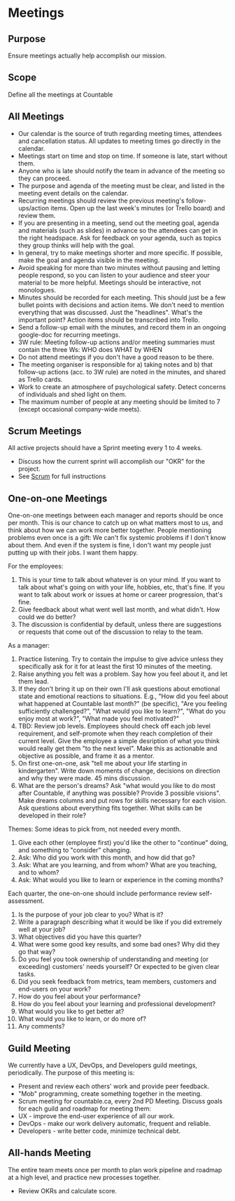 # Meetings

## Purpose

Ensure meetings actually help accomplish our mission.

## Scope

Define all the meetings at Countable

## All Meetings

  * Our calendar is the source of truth regarding meeting times, attendees and cancellation status. All updates to meeting times go directly in the calendar.
  * Meetings start on time and stop on time. If someone is late, start without them.
  * Anyone who is late should notify the team in advance of the meeting so they can proceed.
  * The purpose and agenda of the meeting must be clear, and listed in the meeting event details on the calendar.
  * Recurring meetings should review the previous meeting's follow-ups/action items. Open up the last week's minutes (or Trello board) and review them.
  * If you are presenting in a meeting, send out the meeting goal, agenda and materials (such as slides) in advance so the attendees can get in the right headspace. Ask for feedback on your agenda, such as topics they group thinks will help with the goal.
  * In general, try to make meetings shorter and more specific. If possible, make the goal and agenda visible in the meeting.
  * Avoid speaking for more than two minutes without pausing and letting people respond, so you can listen to your audience and steer your material to be more helpful. Meetings should be interactive, not monologues.
  * Minutes should be recorded for each meeting. This should just be a few bullet points with decisions and action items. We don't need to mention everything that was discussed. Just the "headlines". What's the important point? Action items should be transcribed into Trello.
  * Send a follow-up email with the minutes, and record them in an ongoing google-doc for recurring meetings.
  * 3W rule: Meeting follow-up actions and/or meeting summaries must contain the three Ws: WHO does WHAT by WHEN
  * Do not attend meetings if you don't have a good reason to be there.
  * The meeting organiser is responsible for a) taking notes and b) that follow-up actions (acc. to 3W rule) are noted in the minutes, and shared as Trello cards.
  * Work to create an atmosphere of psychological safety. Detect concerns of individuals and shed light on them.
  * The maximum number of people at any meeting should be limited to 7 (except occasional company-wide meets).

## Scrum Meetings

All active projects should have a Sprint meeting every 1 to 4 weeks.
  * Discuss how the current sprint will accomplish our "OKR" for the project.
  * See [Scrum](../peopleops/getting_started/SCRUM.md) for full instructions

## One-on-one Meetings

One-on-one meetings between each manager and reports should be once per month. This is our chance to catch up on what matters most to us, and think about how we can work more better together. People mentioning problems even once is a gift: We can't fix systemic problems if I don't know about them. And even if the system is fine, I don't want my people just putting up with their jobs. I want them happy.

For the employees:
1. This is your time to talk about whatever is on your mind. If you want to talk about what's going on with your life, hobbies, etc, that's fine. If you want to talk about work or issues at home or career progression, that's fine.
1. Give feedback about what went well last month, and what didn't. How could we do better?
1. The discussion is confidential by default, unless there are suggestions or requests that come out of the discussion to relay to the team.

As a manager:
1. Practice listening. Try to contain the impulse to give advice unless they specifically ask for it for at least the first 10 minutes of the meeting.
1. Raise anything you felt was a problem. Say how you feel about it, and let them lead.
1. If they don't bring it up on their own I'll ask questions about emotional state and emotional reactions to situations. E.g., "How did you feel about what happened at Countable last month?" (be specific), "Are you feeling sufficiently challenged?", "What would you like to learn?", "What do you enjoy most at work?", "What made you feel motivated?"
1. TBD: Review job levels. Employees should check off each job level requirement, and self-promote when they reach completion of their current level. Give the employee a simple desription of what you think would really get them "to the next level". Make this as actionable and objective as possible, and frame it as a mentor.
1. On first one-on-one, ask "tell me about your life starting in kindergarten". Write down moments of change, decisions on direction and why they were made. 45 mins discussion.
1. What are the person's dreams? Ask "what would you like to do most after Countable, if anything was possible? Provide 3 possible visions". Make dreams columns and put rows for skills necessary for each vision. Ask questions about everything fits together. What skills can be developed in their role?

Themes:
Some ideas to pick from, not needed every month.
1. Give each other (employee first) you'd like the other to "continue" doing, and something to "consider" changing.
1. Ask: Who did you work with this month, and how did that go?
1. Ask: What are you learning, and from whom? What are you teaching, and to whom?
1. Ask: What would you like to learn or experience in the coming months?

Each quarter, the one-on-one should include performance review self-assessment.
1. Is the purpose of your job clear to you? What is it?
1. Write a paragraph describing what it would be like if you did extremely well at your job?
1. What objectives did you have this quarter?
1. What were some good key results, and some bad ones? Why did they go that way?
1. Do you feel you took ownership of understanding and meeting (or exceeding) customers' needs yourself? Or expected to be given clear tasks.
1. Did you seek feedback from metrics, team members, customers and end-users on your work?
1. How do you feel about your performance?
1. How do you feel about your learning and professional development?
1. What would you like to get better at?
1. What would you like to learn, or do more of?
1. Any comments?

## Guild Meeting

We currently have a UX, DevOps, and Developers guild meetings, periodically.  The purpose of this meeting is:
  * Present and review each others' work and provide peer feedback.
  * "Mob" programming, create something together in the meeting.
  * Scrum meeting for countable.ca, every 2nd PD Meeting.
Discuss goals for each guild and roadmap for meeting them:
  * UX - improve the end-user experience of all our work.
  * DevOps - make our work delivery automatic, frequent and reliable.
  * Developers - write better code, minimize technical debt.

## All-hands Meeting

The entire team meets once per month to plan work pipeline and roadmap at a high level, and practice new processes together.
  * Review OKRs and calculate score.

